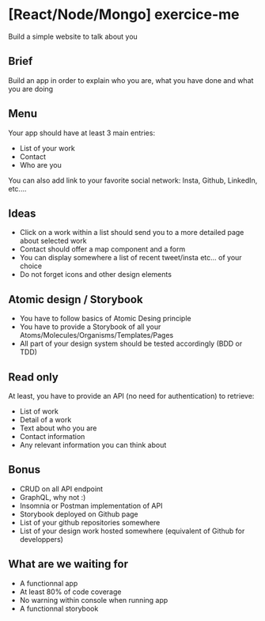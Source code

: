 # [React/Node/Mongo] exercice-me

Build a simple website to talk about you

## Brief

Build an app in order to explain who you are, what you have done and what you are doing

## Menu

Your app should have at least 3 main entries:
- List of your work
- Contact
- Who are you

You can also add link to your favorite social network: Insta, Github, LinkedIn, etc....

## Ideas

- Click on a work within a list should send you to a more detailed page about selected work
- Contact should offer a map component and a form
- You can display somewhere a list of recent tweet/insta etc... of your choice
- Do not forget icons and other design elements

## Atomic design / Storybook

- You have to follow basics of Atomic Desing principle
- You have to provide a Storybook of all your Atoms/Molecules/Organisms/Templates/Pages
- All part of your design system should be tested accordingly (BDD or TDD)

## Read only

At least, you have to provide an API (no need for authentication) to retrieve:
- List of work
- Detail of a work
- Text about who you are
- Contact information
- Any relevant information you can think about

## Bonus

- CRUD on all API endpoint
- GraphQL, why not :)
- Insomnia or Postman implementation of API
- Storybook deployed on Github page
- List of your github repositories somewhere
- List of your design work hosted somewhere (equivalent of Github for developpers)

## What are we waiting for

- A functionnal app
- At least 80% of code coverage
- No warning within console when running app
- A functionnal storybook
